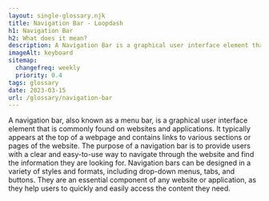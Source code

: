 ```yaml
--- 
layout: single-glossary.njk
title: Navigation Bar - Loopdash
h1: Navigation Bar
h2: What does it mean?
description: A Navigation Bar is a graphical user interface element that displays a list of links to different pages or sections of a website, typically located at the top of a WordPress website.
imageAlt: keyboard
sitemap:
  changefreq: weekly
  priority: 0.4
tags: glossary
date: 2023-03-15
url: /glossary/navigation-bar
---
```


A navigation bar, also known as a menu bar, is a graphical user interface element that is commonly found on websites and applications. It typically appears at the top of a webpage and contains links to various sections or pages of the website. The purpose of a navigation bar is to provide users with a clear and easy-to-use way to navigate through the website and find the information they are looking for. Navigation bars can be designed in a variety of styles and formats, including drop-down menus, tabs, and buttons. They are an essential component of any website or application, as they help users to quickly and easily access the content they need.
